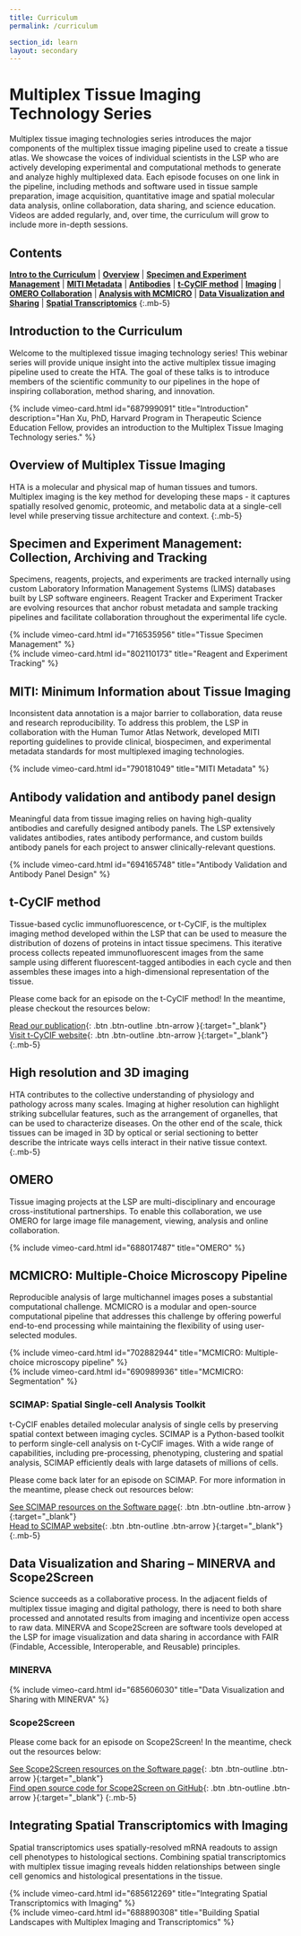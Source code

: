 ```yaml
---
title: Curriculum
permalink: /curriculum

section_id: learn
layout: secondary
---
```


# Multiplex Tissue Imaging Technology Series

Multiplex tissue imaging technologies series introduces the major components of the multiplex tissue imaging pipeline used to create a tissue atlas. We showcase the voices of individual scientists in the LSP who are actively developing experimental and computational methods to generate and analyze highly multiplexed data. Each episode focuses on one link in the pipeline, including methods and software used in tissue sample preparation, image acquisition, quantitative image and spatial molecular data analysis, online collaboration, data sharing, and science education. Videos are added regularly, and, over time, the curriculum will grow to include more in-depth sessions.

## Contents
[**Intro to the Curriculum**](#intro-to-the-curriculum) | [**Overview**](#overview-of-multiplex-tissue-imaging) | [**Specimen and Experiment Management**](#specimen-and-experiment-management-collection-archiving-and-tracking) | [**MITI Metadata**](#miti-minimum-information-about-tissue-imaging) | [**Antibodies**](#antibody-validation-and-antibody-panel-design) | [**t-CyCIF method**](#t-cycif-method) | [**Imaging**](#high-resolution-and-3d-imaging) | [**OMERO Collaboration**](#omero) | [**Analysis with MCMICRO**](#mcmicro-multiple-choice-microscopy-pipeline) | [**Data Visualization and Sharing**](#data-visualization-and-sharing--minerva-and-scope2screen) | [**Spatial Transcriptomics**](#integrating-spatial-transcriptomics-with-imaging)
{:.mb-5}

## Introduction to the Curriculum

Welcome to the multiplexed tissue imaging technology series! This webinar series will provide unique insight into the active multiplex tissue imaging pipeline used to create the HTA. The goal of these talks is to introduce members of the scientific community to our pipelines in the hope of inspiring collaboration, method sharing, and innovation.  

<div class="row mb-4">
  <div class="col-md-6 mb-4">
    {% include vimeo-card.html id="687999091" title="Introduction" description="Han Xu, PhD, Harvard Program in Therapeutic Science Education Fellow, provides an introduction to the Multiplex Tissue Imaging Technology series." %}
  </div>
</div>

## Overview of Multiplex Tissue Imaging

HTA is a molecular and physical map of human tissues and tumors. Multiplex imaging is the key method for developing these maps - it captures spatially resolved genomic, proteomic, and metabolic data at a single-cell level while preserving tissue architecture and context.
{:.mb-5}

## Specimen and Experiment Management: Collection, Archiving and Tracking

Specimens, reagents, projects, and experiments are tracked internally using custom Laboratory Information Management Systems (LIMS) databases built by LSP software engineers. Reagent Tracker and Experiment Tracker are evolving resources that anchor robust metadata and sample tracking pipelines and facilitate collaboration throughout the experimental life cycle.

<div class="row mb-4">
  <div class="col-md-6 mb-4">
    {% include vimeo-card.html id="716535956" title="Tissue Specimen Management" %}
  </div>
  <div class="col-md-6 mb-4">
    {% include vimeo-card.html id="802110173" title="Reagent and Experiment Tracking" %}
  </div>
</div>

## MITI: Minimum Information about Tissue Imaging

Inconsistent data annotation is a major barrier to collaboration, data reuse and research reproducibility. To address this problem, the LSP in collaboration with the Human Tumor Atlas Network, developed MITI reporting guidelines to provide clinical, biospecimen, and experimental metadata standards for most multiplexed imaging technologies.

<div class="row mb-4">
  <div class="col-md-6 mb-4">
    {% include vimeo-card.html id="790181049" title="MITI Metadata" %}
  </div>
</div>

## Antibody validation and antibody panel design

Meaningful data from tissue imaging relies on having high-quality antibodies and carefully designed antibody panels. The LSP extensively validates antibodies, rates antibody performance, and custom builds antibody panels for each project to answer clinically-relevant questions.  

<div class="row mb-4">
  <div class="col-md-6 mb-4">
    {% include vimeo-card.html id="694165748" title="Antibody Validation and Antibody Panel Design" %}
  </div>
</div>

## t-CyCIF method

Tissue-based cyclic immunofluorescence, or t-CyCIF, is the multiplex imaging method developed within the LSP that can be used to measure the distribution of dozens of proteins in intact tissue specimens. This iterative process collects repeated immunofluorescent images from the same sample using different fluorescent-tagged antibodies in each cycle and then assembles these images into a high-dimensional representation of the tissue.  

Please come back for an episode on the t-CyCIF method! In the meantime, please checkout the resources below:

[Read our publication](https://elifesciences.org/articles/31657){: .btn .btn-outline .btn-arrow }{:target="_blank"}  
[Visit t-CyCIF website](https://www.cycif.org/){: .btn .btn-outline .btn-arrow }{:target="_blank"}
{:.mb-5}

## High resolution and 3D imaging

HTA contributes to the collective understanding of physiology and pathology across many scales. Imaging at higher resolution can highlight striking subcellular features, such as the arrangement of organelles, that can be used to characterize diseases. On the other end of the scale, thick tissues can be imaged in 3D by optical or serial sectioning to better describe the intricate ways cells interact in their native tissue context.
{:.mb-5}

## OMERO

Tissue imaging projects at the LSP are multi-disciplinary and encourage cross-institutional partnerships. To enable this collaboration, we use OMERO for large image file management, viewing, analysis and online collaboration.  

<div class="row mb-4">
  <div class="col-md-6 mb-4">
    {% include vimeo-card.html id="688017487" title="OMERO" %}
  </div>
</div>

## MCMICRO: Multiple-Choice Microscopy Pipeline

Reproducible analysis of large multichannel images poses a substantial computational challenge. MCMICRO is a modular and open-source computational pipeline that addresses this challenge by offering powerful end-to-end processing while maintaining the flexibility of using user-selected modules.  

<div class="row mb-4">
  <div class="col-md-6 mb-4">
    {% include vimeo-card.html id="702882944" title="MCMICRO: Multiple-choice microscopy pipeline" %}
  </div>
  <div class="col-md-6 mb-4">
    {% include vimeo-card.html id="690989936" title="MCMICRO: Segmentation" %}
  </div>
</div>

### SCIMAP: Spatial Single-cell Analysis Toolkit

t-CyCIF enables detailed molecular analysis of single cells by preserving spatial context between imaging cycles. SCIMAP is a Python-based toolkit to perform single-cell analysis on t-CyCIF images. With a wide range of capabilities, including pre-processing, phenotyping, clustering and spatial analysis, SCIMAP efficiently deals with large datasets of millions of cells.

Please come back later for an episode on SCIMAP. For more information in the meantime, please check out resources below:

[See SCIMAP resources on the Software page](./methods-software){: .btn .btn-outline .btn-arrow }{:target="_blank"}  
[Head to SCIMAP website](https://scimap.xyz/){: .btn .btn-outline .btn-arrow }{:target="_blank"}
{:.mb-5}

## Data Visualization and Sharing – MINERVA and Scope2Screen

Science succeeds as a collaborative process. In the adjacent fields of multiplex tissue imaging and digital pathology, there is need to both share processed and annotated results from imaging and incentivize open access to raw data. MINERVA and Scope2Screen are software tools developed at the LSP for image visualization and data sharing in accordance with FAIR (Findable, Accessible, Interoperable, and Reusable) principles.  

### MINERVA

<div class="row mb-4">
  <div class="col-md-6 mb-4">
    {% include vimeo-card.html id="685606030" title="Data Visualization and Sharing with MINERVA" %}
  </div>
</div>

### Scope2Screen

Please come back for an episode on Scope2Screen! In the meantime, check out the resources below:

[See Scope2Screen resources on the Software page](./methods-software){: .btn .btn-outline .btn-arrow }{:target="_blank"}  
[Find open source code for Scope2Screen on GitHub](https://github.com/labsyspharm/scope2screen){: .btn .btn-outline .btn-arrow }{:target="_blank"}
{:.mb-5}

## Integrating Spatial Transcriptomics with Imaging

Spatial transcriptomics uses spatially-resolved mRNA readouts to assign cell phenotypes to histological sections. Combining spatial transcriptomics with multiplex tissue imaging reveals hidden relationships between single cell genomics and histological presentations in the tissue.

<div class="row mb-4">
  <div class="col-md-6 mb-4">
    {% include vimeo-card.html id="685612269" title="Integrating Spatial Transcriptomics with Imaging" %}
  </div>
  <div class="col-md-6 mb-4">
    {% include vimeo-card.html id="688890308" title="Building Spatial Landscapes with Multiplex Imaging and Transcriptomics" %}
  </div>
</div>
